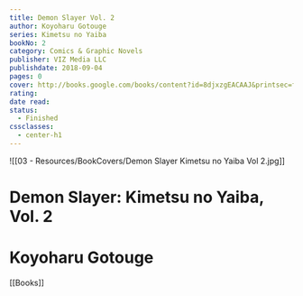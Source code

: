 ```yaml
---
title: Demon Slayer Vol. 2
author: Koyoharu Gotouge
series: Kimetsu no Yaiba
bookNo: 2
category: Comics & Graphic Novels
publisher: VIZ Media LLC
publishdate: 2018-09-04
pages: 0
cover: http://books.google.com/books/content?id=8djxzgEACAAJ&printsec=frontcover&img=1&zoom=1&source=gbs_api
rating: 
date read: 
status:
  - Finished
cssclasses:
  - center-h1
---
```

![[03 - Resources/BookCovers/Demon Slayer Kimetsu no Yaiba Vol 2.jpg]]
# Demon Slayer: Kimetsu no Yaiba, Vol. 2
# Koyoharu Gotouge







[[Books]]